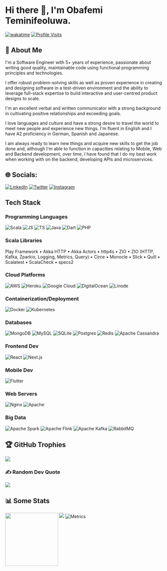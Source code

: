 # Hi there 👋, I'm Obafemi Teminifeoluwa.

[![wakatime](https://wakatime.com/badge/user/d6e0b2a7-8833-4f8a-b4e6-9fd15c4135a4/project/b45a0b01-e180-4d4b-81e6-a96db028b5e6.svg)](https://wakatime.com/badge/user/d6e0b2a7-8833-4f8a-b4e6-9fd15c4135a4/project/b45a0b01-e180-4d4b-81e6-a96db028b5e6)
[![Profile Visits](https://visitcount.itsvg.in/api?id=AndySakov&icon=5&color=1)](https://visitcount.itsvg.in)

## :brain: About Me

I'm a Software Engineer with 5+ years of experience, passionate about writing good quality, maintainable code using functional programming principles and technologies.

I offer robust problem-solving skills as well as proven experience in creating and designing software in a test-driven environment and the ability to leverage full-stack expertise to build interactive and user-centred product designs to scale. 

I'm an excellent verbal and written communicator with a strong background in cultivating positive relationships and exceeding goals. 

I love languages and culture and have a strong desire to travel the world to meet new people and experience new things. I'm fluent in English and I have A2 proficiency in German, Spanish and Japanese.

I am always ready to learn new things and acquire new skills to get the job done and, although I'm able to function in capacities relating to Mobile, Web and Backend development, over time, I have found that I do my best work when working with on the backend, developing APIs and microservices.

## 🌐 Socials:
[![LinkedIn](https://img.shields.io/badge/LinkedIn-%230077B5.svg?logo=linkedin&logoColor=white)](https://linkedin.com/in/obafemiteminife) [![Twitter](https://img.shields.io/badge/Twitter-%231DA1F2.svg?logo=Twitter&logoColor=white)](https://twitter.com/obafemiteminife) [![Instagram](https://img.shields.io/badge/Instagram-%231DA1F2.svg?logo=Instagram&logoColor=white)](https://instagram.com/andysakov) 

## Tech Stack

### Programming Languages
![Scala](https://img.shields.io/badge/scala-%23DD0031.svg?style=for-the-badge&logo=scala&logoColor=white) ![JS](https://img.shields.io/badge/javascript-%23FF9900.svg?style=for-the-badge&logo=javascript&logoColor=white) ![TS](https://img.shields.io/badge/typescript-%2300599C.svg?style=for-the-badge&logo=typescript&logoColor=white) ![Java](https://img.shields.io/badge/java-%2300599C.svg?style=for-the-badge&logo=oracle&logoColor=red) ![Dart](https://img.shields.io/badge/dart-%2300599C.svg?style=for-the-badge&logo=dart&logoColor=black) ![PHP](https://img.shields.io/badge/php-A13BC6?style=for-the-badge&logo=php&logoColor=D0C3D5) 

### Scala Libraries

Play Framework • Akka HTTP • Akka Actors • http4s • ZIO • ZIO (HTTP, Kafka, Zparkio, Logging, Metrics, Query) • Circe • Monocle • Slick • Quill • Scalatest • ScalaCheck • specs2

### Cloud Platforms

![AWS](https://img.shields.io/badge/AWS-%23FF9900.svg?style=for-the-badge&logo=php&logoColor=white) ![Heroku](https://img.shields.io/badge/heroku-%23430098.svg?style=for-the-badge&logo=heroku&logoColor=white) ![Google Cloud](https://img.shields.io/badge/Google%20Cloud-%234285F4.svg?style=for-the-badge&logo=google-cloud&logoColor=white) ![DigitalOcean](https://img.shields.io/badge/DigitalOcean-%234285F4.svg?style=for-the-badge&logo=digitalocean&logoColor=white) ![Linode](https://img.shields.io/badge/Linode-%2302A73F.svg?style=for-the-badge&logo=linode&logoColor=white) 

### Containerization/Deployment

![Docker](https://img.shields.io/badge/docker-%230db7ed.svg?style=for-the-badge&logo=docker&logoColor=white) ![Kubernetes](https://img.shields.io/badge/kubernetes-%23326ce5.svg?style=for-the-badge&logo=kubernetes&logoColor=white)

### Databases

![MongoDB](https://img.shields.io/badge/MongoDB-%234ea94b.svg?style=for-the-badge&logo=mongodb&logoColor=white) ![MySQL](https://img.shields.io/badge/mysql-%2300f.svg?style=for-the-badge&logo=mysql&logoColor=white) ![SQLite](https://img.shields.io/badge/sqlite-%2307405e.svg?style=for-the-badge&logo=sqlite&logoColor=white) ![Postgres](https://img.shields.io/badge/postgres-%23316192.svg?style=for-the-badge&logo=postgresql&logoColor=white) ![Redis](https://img.shields.io/badge/redis-%23DD0031.svg?style=for-the-badge&logo=redis&logoColor=white) ![Apache Cassandra](https://img.shields.io/badge/Apache%20Cassandra-%234DE1FF.svg?style=for-the-badge&logo=apachecassandra&logoColor=white)

### Frontend Dev
![React](https://img.shields.io/badge/react-%2320232a.svg?style=for-the-badge&logo=react&logoColor=%2361DAFB) ![Next.js](https://img.shields.io/badge/nextjs-%23FEFFFF.svg?style=for-the-badge&logo=nextdotjs&logoColor=black) 

### Mobile Dev
![Flutter](https://img.shields.io/badge/flutter-%23326ce5.svg?style=for-the-badge&logo=flutter&logoColor=white)

### Web Servers

![Nginx](https://img.shields.io/badge/nginx-%23009639.svg?style=for-the-badge&logo=nginx&logoColor=white) ![Apache](https://img.shields.io/badge/apache-%23E5E5E6.svg?style=for-the-badge&logo=apache&logoColor=red) 

### Big Data

![Apache Spark](https://img.shields.io/badge/Apache%20Spark-%23FF6C37.svg?style=for-the-badge&logo=apachespark&logoColor=white) ![Apache Flink](https://img.shields.io/badge/Apache%20Flink-%23E5E5E6.svg?style=for-the-badge&logo=apacheflink&logoColor=E63B74) ![Apache Kafka](https://img.shields.io/badge/Apache%20Kafka-%2392E8F9.svg?style=for-the-badge&logo=apachekafka&logoColor=black) ![RabbitMQ](https://img.shields.io/badge/rabbitmq-%23E5E5E6.svg?style=for-the-badge&logo=rabbitmq&logoColor=F57512)

## 🏆 GitHub Trophies
![](https://github-profile-trophy.vercel.app/?username=AndySakov&theme=onedark&no-frame=false&no-bg=false&margin-w=4&margin-h=4)

### ✍️ Random Dev Quote
![](https://quotes-github-readme.vercel.app/api?type=horizontal&theme=dark)

## 📊 Some Stats

<div>
  <img height="170" align="left" src="https://github-readme-stats.vercel.app/api?username=AndySakov&count_private=true&include_all_commits=true&show_icons=true" />
  <img src="https://github-readme-stats.vercel.app/api/top-langs/?username=AndySakov&layout=compact&count_private=true&" />
  <img align="center" src="/github-metrics.svg" alt="Metrics">
</div>
